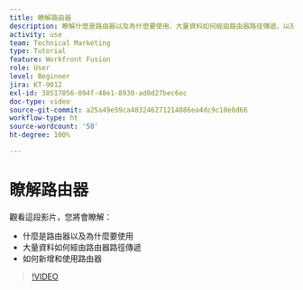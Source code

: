 ```yaml
---
title: 瞭解路由器
description: 瞭解什麼是路由器以及為什麼要使用、大量資料如何經由路由器路徑傳遞，以及如何新增和使用路由器，全部都是  [!DNL Adobe Workfront Fusion] 的功能。
activity: use
team: Technical Marketing
type: Tutorial
feature: Workfront Fusion
role: User
level: Beginner
jira: KT-9012
exl-id: 38517856-094f-48e1-8930-ad0d27bec6ec
doc-type: video
source-git-commit: a25a49e59ca483246271214886ea4dc9c10e8d66
workflow-type: ht
source-wordcount: '58'
ht-degree: 100%

---
```


# 瞭解路由器

觀看這段影片，您將會瞭解：

* 什麼是路由器以及為什麼要使用
* 大量資料如何經由路由器路徑傳遞
* 如何新增和使用路由器

>[!VIDEO](https://video.tv.adobe.com/v/335271/?quality=12&learn=on)
